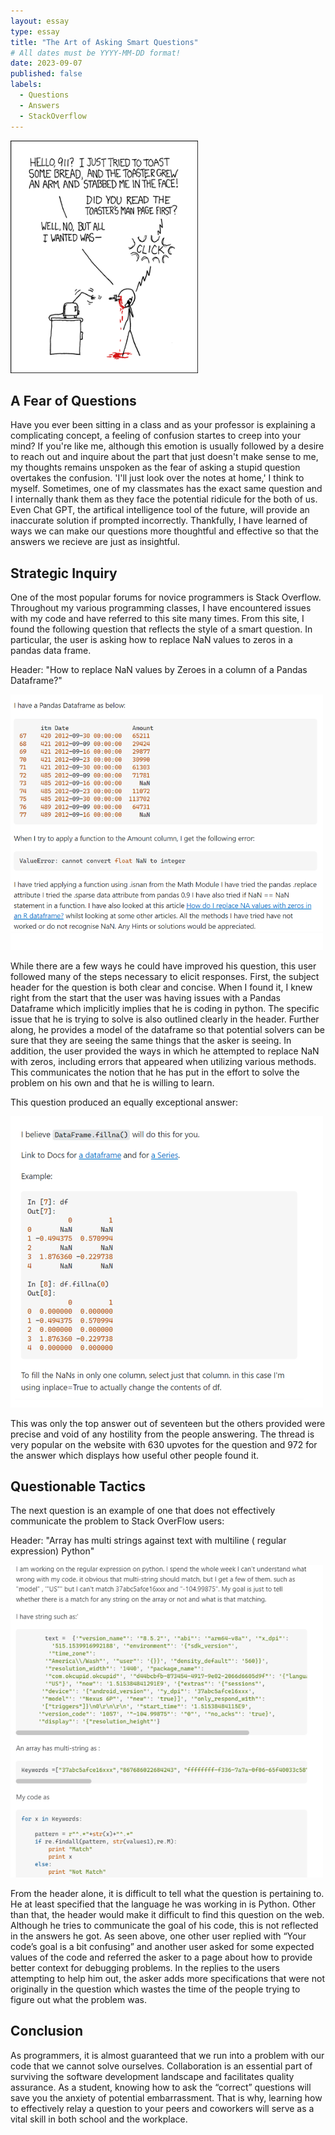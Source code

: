 ```yaml
---
layout: essay
type: essay
title: "The Art of Asking Smart Questions"
# All dates must be YYYY-MM-DD format!
date: 2023-09-07
published: false
labels:
  - Questions
  - Answers
  - StackOverflow
---
```


<img width="300px" class="rounded float-start pe-4" src="../img/smart-questions/rtfm.png">

## A Fear of Questions

Have you ever been sitting in a class and as your professor is explaining a complicating concept, a feeling of confusion startes to creep into your mind? If you're like me, although this emotion is usually followed by a desire to reach out and inquire about the part that just doesn't make sense to me, my thoughts remains unspoken as the fear of asking a stupid question overtakes the confusion. 'I'll just look over the notes at home,' I think to myself. Sometimes, one of my classmates has the exact same question and I internally thank them as they face the potential ridicule for the both of us. Even Chat GPT, the artifical intelligence tool of the future, will provide an inaccurate solution if prompted incorrectly. Thankfully, I have learned of ways we can make our questions more thoughtful and effective so that the answers we recieve are just as insightful.

## Strategic Inquiry

One of the most popular forums for novice programmers is Stack Overflow. Throughout my various programming classes, I have encountered issues with my code and have referred to this site many times. From this site, I found the following question that reflects the style of a smart question. In particular, the user is asking how to replace NaN values to zeros in a pandas data frame.

Header: "How to replace NaN values by Zeroes in a column of a Pandas Dataframe?"

<img width="500px" class="rounded float-start pe-4" src="../img/smart-questions/smartQuestion.png">

While there are a few ways he could have improved his question, this user followed many of the steps necessary to elicit responses. First, the subject header for the question is both clear and concise. When I found it, I knew right from the start that the user was having issues with a Pandas Dataframe which implicitly implies that he is coding in python. The specific issue that he is trying to solve is also outlined clearly in the header. Further along, he provides a model of the dataframe so that potential solvers can be sure that they are seeing the same things that the asker is seeing. In addition, the user provided the ways in which he attempted to replace NaN with zeros, including errors that appeared when utilizing various methods. This communicates the notion that he has put in the effort to solve the problem on his own and that he is willing to learn.

This question produced an equally exceptional answer:

<img width="500px" class="rounded float-start pe-4" src="../img/smart-questions/smartAnswer.png">
 

This was only the top answer out of seventeen but the others provided were precise and void of any hostility from the people answering. The thread is very popular on the website with 630 upvotes for the question and 972 for the answer which displays how useful other people found it.


## Questionable Tactics

The next question is an example of one that does not effectively communicate the problem to Stack OverFlow users:

Header: "Array has multi strings against text with multiline ( regular expression) Python"

<img width="500px" class="rounded float-start pe-4" src="../img/smart-questions/dumbQuestions.png">

From the header alone, it is difficult to tell what the question is pertaining to. He at least specified that the language he was working in is Python. Other than that, the header would make it difficult to find this question on the web. Although he tries to communicate the goal of his code, this is not reflected in the answers he got. As seen above, one other user replied with “Your code’s goal is a bit confusing” and another user asked for some expected values of the code and referred the asker to a page about how to provide better context for debugging problems. In the replies to the users attempting to help him out, the asker adds more specifications that were not originally in the question which wastes the time of the people trying to figure out what the problem was.


## Conclusion

As programmers, it is almost guaranteed that we run into a problem with our code that we cannot solve ourselves. Collaboration is an essential part of surviving the software development landscape and facilitates quality assurance. As a student, knowing how to ask the “correct” questions will save you the anxiety of potential embarrassment. That is why, learning how to effectively relay a question to your peers and coworkers will serve as a vital skill in both school and the workplace.
